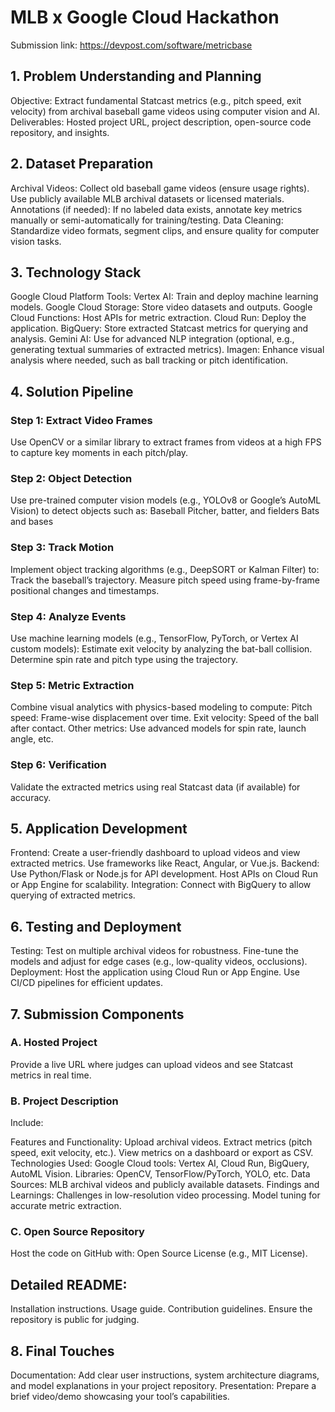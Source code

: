 # MLB x Google Cloud Hackathon

Submission link: https://devpost.com/software/metricbase
## 1. Problem Understanding and Planning
Objective: Extract fundamental Statcast metrics (e.g., pitch speed, exit velocity) from archival baseball game videos using computer vision and AI.
Deliverables: Hosted project URL, project description, open-source code repository, and insights.
## 2. Dataset Preparation
Archival Videos: Collect old baseball game videos (ensure usage rights). Use publicly available MLB archival datasets or licensed materials.
Annotations (if needed): If no labeled data exists, annotate key metrics manually or semi-automatically for training/testing.
Data Cleaning: Standardize video formats, segment clips, and ensure quality for computer vision tasks.
## 3. Technology Stack
Google Cloud Platform Tools:
Vertex AI: Train and deploy machine learning models.
Google Cloud Storage: Store video datasets and outputs.
Google Cloud Functions: Host APIs for metric extraction.
Cloud Run: Deploy the application.
BigQuery: Store extracted Statcast metrics for querying and analysis.
Gemini AI: Use for advanced NLP integration (optional, e.g., generating textual summaries of extracted metrics).
Imagen: Enhance visual analysis where needed, such as ball tracking or pitch identification.
## 4. Solution Pipeline
### Step 1: Extract Video Frames
Use OpenCV or a similar library to extract frames from videos at a high FPS to capture key moments in each pitch/play.
### Step 2: Object Detection
Use pre-trained computer vision models (e.g., YOLOv8 or Google’s AutoML Vision) to detect objects such as:
Baseball
Pitcher, batter, and fielders
Bats and bases
### Step 3: Track Motion
Implement object tracking algorithms (e.g., DeepSORT or Kalman Filter) to:
Track the baseball’s trajectory.
Measure pitch speed using frame-by-frame positional changes and timestamps.
### Step 4: Analyze Events
Use machine learning models (e.g., TensorFlow, PyTorch, or Vertex AI custom models):
Estimate exit velocity by analyzing the bat-ball collision.
Determine spin rate and pitch type using the trajectory.
### Step 5: Metric Extraction
Combine visual analytics with physics-based modeling to compute:
Pitch speed: Frame-wise displacement over time.
Exit velocity: Speed of the ball after contact.
Other metrics: Use advanced models for spin rate, launch angle, etc.
### Step 6: Verification
Validate the extracted metrics using real Statcast data (if available) for accuracy.
## 5. Application Development
Frontend: Create a user-friendly dashboard to upload videos and view extracted metrics. Use frameworks like React, Angular, or Vue.js.
Backend:
Use Python/Flask or Node.js for API development.
Host APIs on Cloud Run or App Engine for scalability.
Integration: Connect with BigQuery to allow querying of extracted metrics.
## 6. Testing and Deployment
Testing:
Test on multiple archival videos for robustness.
Fine-tune the models and adjust for edge cases (e.g., low-quality videos, occlusions).
Deployment: Host the application using Cloud Run or App Engine. Use CI/CD pipelines for efficient updates.
## 7. Submission Components
### A. Hosted Project
Provide a live URL where judges can upload videos and see Statcast metrics in real time.
### B. Project Description
Include:

Features and Functionality:
Upload archival videos.
Extract metrics (pitch speed, exit velocity, etc.).
View metrics on a dashboard or export as CSV.
Technologies Used:
Google Cloud tools: Vertex AI, Cloud Run, BigQuery, AutoML Vision.
Libraries: OpenCV, TensorFlow/PyTorch, YOLO, etc.
Data Sources:
MLB archival videos and publicly available datasets.
Findings and Learnings:
Challenges in low-resolution video processing.
Model tuning for accurate metric extraction.
### C. Open Source Repository
Host the code on GitHub with:
Open Source License (e.g., MIT License).
## Detailed README:
Installation instructions.
Usage guide.
Contribution guidelines.
Ensure the repository is public for judging.
## 8. Final Touches
Documentation: Add clear user instructions, system architecture diagrams, and model explanations in your project repository.
Presentation: Prepare a brief video/demo showcasing your tool’s capabilities.

